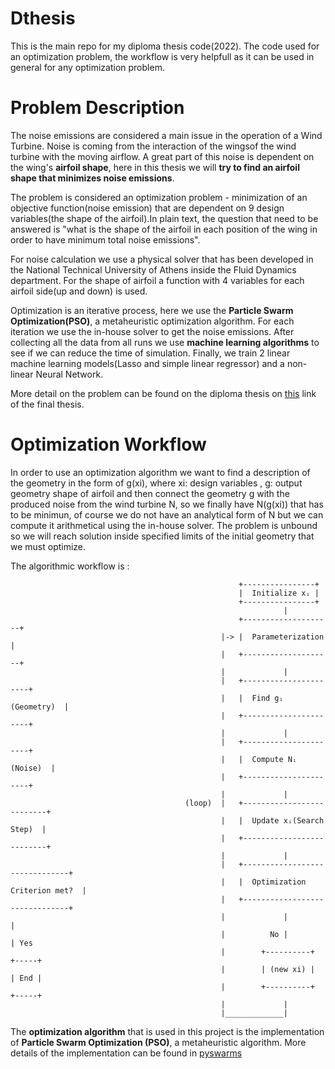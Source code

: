 # Dthesis

This is the main repo for my diploma thesis code(2022). The code used for an optimization problem, the workflow is very helpfull as it can be used in general for any optimization problem.

# Problem Description
The noise emissions are considered a main issue in the operation of a Wind Turbine. Noise is coming from the interaction of the wingsof the wind turbine with the moving airflow. A great part of this noise is dependent on the wing's **airfoil shape**, here in this thesis we will **try to find an airfoil shape that minimizes noise emissions**. 

The problem is considered an optimization problem - minimization of an objective function(noise emission) that are dependent on 9 design variables(the shape of the airfoil).In plain text, the question that need to be answered is "what is the shape of the airfoil in each position of the wing in order to have minimum total noise emissions". 

For noise calculation we use a physical solver that has been developed in the National Technical University of Athens inside the Fluid Dynamics department. For the shape of airfoil a function with 4 variables for each airfoil side(up and down) is used.

Optimization is an iterative process, here we use the **Particle Swarm Optimization(PSO)**, a metaheuristic optimization algorithm. For each iteration we use the in-house solver to get the noise emissions. After collecting all the data from all runs we use **machine learning algorithms** to see if we can reduce the time of simulation. Finally, we train 2 linear machine learning models(Lasso and simple linear regressor) and a non-linear Neural Network.  

More detail on the problem can be found on the diploma thesis on [this](https://dspace.lib.ntua.gr/xmlui/handle/123456789/56355?locale-attribute=en) link of the final thesis.

# Optimization Workflow
In order to use an optimization algorithm we want to find a description of the geometry in the form of g(xi), where xi: design variables , g: output geometry shape of airfoil and then connect the geometry g with the produced noise from the wind turbine N, so we finally have N(g(xi)) that has to be minimun, of course we do not have an analytical form of N but we can compute it arithmetical using the in-house solver. The problem is unbound so we will reach solution inside specified limits of the initial geometry that we must optimize.

The algorithmic workflow is :
```
                                                   +----------------+  
                                                   |  Initialize xᵢ |  
                                                   +----------------+  
                                                             |  
                                                   +--------------------+  
                                               |-> |  Parameterization  |  
                                               |   +--------------------+  
                                               |             |    
                                               |   +----------------------+  
                                               |   |  Find gᵢ (Geometry)  |  
                                               |   +----------------------+  
                                               |             |  
                                               |   +----------------------+  
                                               |   |  Compute Nᵢ (Noise)  |  
                                               |   +----------------------+  
                                               |             |   
                                       (loop)  |   +--------------------------+  
                                               |   |  Update xᵢ(Search Step)  |  
                                               |   +--------------------------+  
                                               |             |             
                                               |   +-------------------------------+  
                                               |   |  Optimization Criterion met?  |  
                                               |   +-------------------------------+  
                                               |             |             |  
                                               |          No |             | Yes                 
                                               |        +----------+    +-----+
                                               |        | (new xi) |    | End |       
                                               |        +----------+    +-----+
                                               |             |              
                                               |_____________|              
```
The **optimization algorithm** that is used in this project is the implementation of **Particle Swarm Optimization (PSO)**, a metaheuristic algorithm. More details of the implementation can be found in [pyswarms](https://pypi.org/project/pyswarms/)

